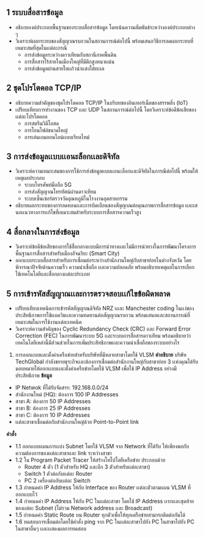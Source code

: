 ## 1 ระบบสื่อสารข้อมูล
- อธิบายองค์ประกอบพื้นฐานของระบบสื่อสารข้อมูล โดยเน้นความสัมพันธ์ระหว่างองค์ประกอบต่าง ๆ
- วิเคราะห์ผลกระทบของสัญญาณรบกวนในสถานการณ์ต่อไปนี้ พร้อมเสนอวิธีการลดผลกระทบที่เหมาะสมที่สุดในเเต่ละกรณี
    - การส่งข้อมูลระหว่างดาวเทียมกับสถานีภาคพื้นดิน
    - การสื่อสารไร้สายในเมืองใหญ่ที่มีตึกสูงหนาเเน่น
    - การส่งข้อมูลผ่านสายใยเเก้วนำเเสงใต้ทะเล

## 2 ชุดโปรโตคอล TCP/IP
- อธิบายความสำคัญของชุดโปรโตคอล TCP/IP ในบริบทของอินเทอร์เน็ตของสรรพสิ่ง (IoT)
- เปรียบเทียบการทำงานของ TCP เเละ UDP ในสถานการณ์ต่อไปนี้ โดยวิเคราะห์ข้อดีข้อเสียของเเต่ละโปรโตคอล
    - การสตรีมวิดีโอสด
    - การโอนไฟล์ขนาดใหญ่
    - การเล่นเกมออนไลน์เเบบเรียลไทม์

## 3 การส่งข้อมูลเเบบเเอนะล็อกเเละดิจิทัล
- วิเคราะห์ความเหมาะสมของการใช้การส่งข้อมูลเเบบเเอนะล็อกเเละดิจิทัลในการณีต่อไปนี้ พร้อมให้เหตุผลประกอบ
    - ระบบโทรศัพท์มือถือ 5G
    - การส่งสัญญาณโทรทัศน์ผ่านดาวเทียม
    - ระบบเซ็นเซอร์ตรวจวัดอุณหภูมิในโรงงานอุตสาหกรรม
- อธิบายผลกระทบของการลดทอนเเละการบิดเบือนของสัญญาณต่อคุณภาพการสื่อสารข้อมูล เเละเสนอเเนวทางการเเก้ไขที่เหมาะสมสำหรับระบบการสื่อสารความเร็วสูง

## 4 สื่อกลางในการส่งข้อมูล
- วิเคราะห์ข้อดีข้อเสียของการใช้สื่อกลางเเบบมีการนำทางเเละไม่มีการนำทางในการพัฒนาโครงการพื้นฐานการสื่อสารสำหรับเมืองอัจฉริยะ (Smart City)
- ออกเเบบระบบสื่อสารสำหรับการเชื่อมต่อระหว่างสำนักงานใหญ่กับสาขาย่อยในต่างจังหวัด โดยพิจารณาปัจจัยด้านความเร็ว ความน่าเชื่อถือ เเละความปลอดภัย พร้อมอธิบายเหตุผลในการเลือกใช้เทคโนโลยีเเละสื่อกลางเเต่ละประเภท

## 5 การเข้ารหัสสัญญาณเเละการตรวจสอบเเก้ไขข้อผิดพลาด
- เปรียบเทียบเทคนิคการเข้ารหัสสัญญาณดิจิทัล NRZ เเเละ Manchester coding ในเเง่ของประสิทธิภาพการใช้เเบดวิธเเละความทดทานต่อสัญญาณรบกวน พร้อมเสนอเเละสถานการณ์ที่เหมาะสมในการใช้งานเเต่ละเทคนิค
- วิเคราะห์ความสำคัญของ Cyclic Redundancy Check (CRC) เเละ Forward Error Correction (FEC) ในการพัฒนาระบบ 5G เเละระบบการสื่อสารดาวเทียม พร้อมอธิบายว่าเทคโนโลยีเหล่านี้มีส่วนช่วยในการเพิ่มประสิทธิภาพเเละความน่าเชื่อถือของระบบอย่างไร


1. การออกเเบบเเละตั้งค่าเครือข่ายสำหรับบริษัทที่มีหลายสาขาโดยใช้ VLSM **คำอธิบาย** บริษัท TechGlobal กำลังขยายธุระกิจเเละต้องการเชื่อมต่อสำนักงานใหญ่กับสาขาย่อย 3 เเห่งคุณได้รับมอบหมายให้ออกเเบบเเละตั้งค่าเครือข่ายโดยใช้ VLSM เพื่อใช้ IP Address อย่างมีประสิทธิภาพ
**ข้อมูล**
- IP Netwok ที่ได้รับจัดสรร: 192.168.0.0/24
- สำนักงานใหม่ (HQ): ต้องการ 100 IP Addresses 
- สาขา A: ต้องการ 50 IP Addresses 
- สาขา B: ต้องการ 25 IP Addresses 
- สาขา C: ต้องการ 10 IP Addresses 
- เเต่ละสาขาเชื่อมต่อกับสำนักงานใหญ่ด้วย Point-to-Point link

**คำสั่ง**
- 1.1 ออกเเบบเเผนการเเบ่ง Subnet โดยใช้ VLSM จาก Network ที่ได้รับ ให้เพียงพอกับความต้องการของเเต่ละสาขาเเละ link ระหว่างสาขา
- 1.2 ใน Program Packet Tracer ให้สร้างโทโปโลยีเครือข่าย ประกอบด้วย
  - Router 4 ตัว (1 ตัวสำหรับ HQ เเละอีก 3 ตัวสำหรับเเต่ละสาขา) 
  - Switch 1 ตัวต่อกับเเต่ละ Router 
  - PC 2 เครื่องต่อกับเเต่ละ Switch 
- 1.3 กำหนดค่า IP Address ให้กับ Interface ของ Router เเต่ละตัวตามเเผน VLSM ที่ออกเเบบไว้
- 1.4 กำหนดค่า IP Address ให้กับ PC ในเเต่ละสาขา โดยใช้ IP Address เเรกเเละสุดท้ายของเเต่ละ Subnet (ไม่รวม Network address เเละ Broadcast)
- 1.5 กำหนดค่า Static Route บน Router ทุกตัวเพื่อให้ทุกเครือข่ายสามารถติดต่อกันได้
- 1.6 ทดสอบการเชื่อมต่อโดยใช้คำสั่ง ping จาก PC ในเเต่ละสาขาไปยัง PC ในสาขาไปยัง PC ในสาขาอื่นๆ เเละเเสดงผลการทดสอบ